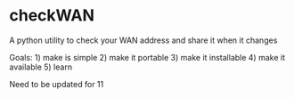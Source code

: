 # checkWAN
A python utility to check your WAN address and share it when it changes

Goals:
	1) make is simple
	2) make it portable
	3) make it installable
	4) make it available
	5) learn

Need to be updated for 11
